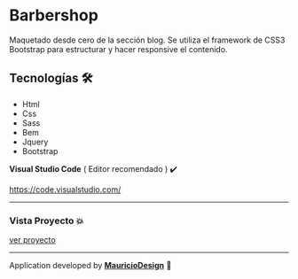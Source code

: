 # Barbershop

Maquetado desde cero de la sección blog. Se utiliza el framework de CSS3 Bootstrap para estructurar y hacer responsive el contenido.

## Tecnologías​ :hammer_and_wrench:

- Html
- Css
- Sass
- Bem
- Jquery
- Bootstrap

**Visual Studio Code** ( Editor recomendado ) ✔️

https://code.visualstudio.com/

------

### Vista Proyecto 💥

[ver proyecto](https://mauriciodesign.github.io/barbershop/)

------

Application developed by [**MauricioDesign**](https://github.com/mauriciodesign) 🤘​